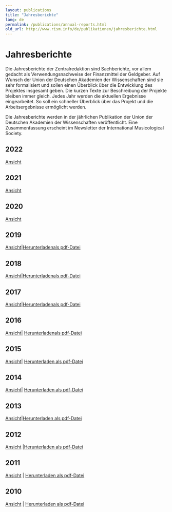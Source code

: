 ```yaml
---
layout: publications
title: "Jahresberichte"
lang: de
permalink: /publications/annual-reports.html
old_url: http://www.rism.info/de/publikationen/jahresberichte.html
---
```


# Jahresberichte

Die Jahresberichte der Zentralredaktion sind Sachberichte, vor allem gedacht als Verwendungsnachweise der Finanzmittel der Geldgeber. Auf Wunsch der Union der Deutschen Akademien der Wissenschaften sind sie sehr formalisiert und sollen einen Überblick über die Entwicklung des Projektes insgesamt geben. Die kurzen Texte zur Beschreibung der Projekte bleiben immer gleich. Jedes Jahr werden die aktuellen Ergebnisse eingearbeitet. So soll ein schneller Überblick über das Projekt und die Arbeitsergebnisse ermöglicht werden.

Die Jahresberichte werden in der jährlichen Publikation der Union der Deutschen Akademien der Wissenschaften veröffentlicht. Eine Zusammenfassung erscheint im Newsletter der International Musicological Society.

## 2022

[Ansicht](/publications/annual-reports/2022.html)

## 2021

[Ansicht](/publications/annual-reports/2021.html)

## 2020

[Ansicht](/publications/annual-reports/2020.html)


## 2019

[Ansicht](/publications/annual-reports/2019.html)|[Herunterladenals pdf-Datei](/resources-old-website/user_upload/RISM-Jahresbericht-19_DE.pdf)


## 2018

[Ansicht](/publications/annual-reports/2018.html)|[Herunterladenals pdf-Datei](/resources-old-website/community-content/Zentralredaktion/Jahresberichte/RISM-Jahresbericht-18_DE.pdf)


## 2017

[Ansicht](/publications/annual-reports/2017.html)|[Herunterladenals pdf-Datei](/resources-old-website/Jahresbericht2017_EN.pdf)


## 2016

[Ansicht](/publications/annual-reports/2016.html#c3434)| [Herunterladenals pdf-Datei](/resources-old-website/Jahresbericht_DE_2016.pdf)

## 2015

[Ansicht](/publications/annual-reports/2015.html#c3226)| [Herunterladen als pdf-Datei](/resources-old-website/Jahresbericht_DE_2016.pdf)


## 2014

[Ansicht](/publications/annual-reports/2014.html)| [Herunterladen als pdf-Datei](/resources-old-website/Jahresbericht_2014.pdf)


## 2013

[Ansicht](/publications/annual-reports/2013.html#c2694)|[Herunterladen als pdf-Datei](/resources-old-website/user_upload/Jahresbericht_DE_web.pdf)


## 2012

[Ansicht](/publications/annual-reports/2012.html#c2450) |[Herunterladen als pdf-Datei](/resources-old-website/user_upload/JahresberichtDeutsch_2012.pdf)


## 2011

[Ansicht](/publications/annual-reports/2011.html) | [Herunterladen als pdf-Datei](/resources-old-website/user_upload/JahresberichtDeutsch.pdf)


## 2010

[Ansicht](/publications/annual-reports/2010.html#c1112) | [Herunterladen als pdf-Datei](/resources-old-website/user_upload/JahresberichtDeutsch_2010.pdf)
